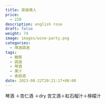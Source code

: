 ```yaml
---
title: 英倫情人
price:
  - 220
description: english rose
draft: false
weight: 74
image: images/wine-party.png
categories:
  - 啤酒調酒
tags:
  - 糖漿
  - 調酒
  - 琴酒
  - 果汁
  - 香甜酒
date: 2023-08-22T20:21:17+08:00
---
```

 琴酒 ＋杏仁酒 ＋dry 苦艾酒＋紅石榴汁＋檸檬汁